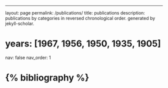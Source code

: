 ---
layout: page
permalink: /publications/
title: publications
description: publications by categories in reversed chronological order. generated by jekyll-scholar.
# years: [1967, 1956, 1950, 1935, 1905]
nav: false
nav_order: 1
# <!-- _pages/publications.md -->
# <div class="publications">

# {% bibliography %}

# </div>
